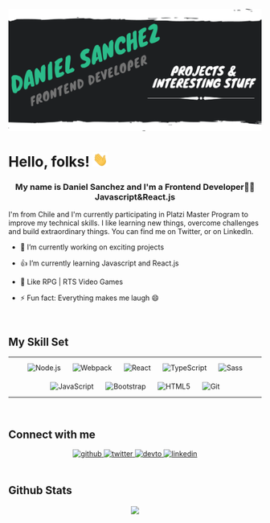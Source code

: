 [![Header](https://github.com/dannzdev/dannzdev/blob/main/header.png "Header")](https://some-url.dev/)

# Hello, folks! <img src="https://github.com/dannzdev/dannzdev/blob/main/wave.gif" width="30px">
### <div align="center">My name is Daniel Sanchez and I'm a Frontend Developer👨‍💻 Javascript&React.js
I'm from Chile and I'm currently participating in Platzi Master Program to improve my technical skills. I like learning new things, overcome challenges and build extraordinary things.
You can find me on Twitter, or on LinkedIn.</div>  
  

- 🔭 I’m currently working on exciting projects  
  

- 👍 I’m currently learning Javascript and React.js  
  

- 👾 Like RPG | RTS Video Games  
  

- ⚡ Fun fact: Everything makes me laugh 😄  
  

<br/>  


## My Skill Set  
<table><tr><td valign="top" width="100%">

<div align="center">  
<img style="margin: 10px" src="https://profilinator.rishav.dev/skills-assets/nodejs-original-wordmark.svg" alt="Node.js" height="100" />  
<img style="margin: 10px" src="https://profilinator.rishav.dev/skills-assets/webpack-original.svg" alt="Webpack" height="100" />  
<img style="margin: 10px" src="https://profilinator.rishav.dev/skills-assets/react-original-wordmark.svg" alt="React" height="100" />  
<img style="margin: 10px" src="https://profilinator.rishav.dev/skills-assets/typescript-original.svg" alt="TypeScript" height="100" />  
<img style="margin: 10px" src="https://profilinator.rishav.dev/skills-assets/sass-original.svg" alt="Sass" height="100" />  
<img style="margin: 10px" src="https://profilinator.rishav.dev/skills-assets/javascript-original.svg" alt="JavaScript" height="100" />  
<img style="margin: 10px" src="https://profilinator.rishav.dev/skills-assets/bootstrap-plain.svg" alt="Bootstrap" height="100" />  
<img style="margin: 10px" src="https://profilinator.rishav.dev/skills-assets/html5-original-wordmark.svg" alt="HTML5" height="100" />  
<img style="margin: 10px" src="https://profilinator.rishav.dev/skills-assets/git-scm-icon.svg" alt="Git" height="100" />  
</div>
</td></tr></table>  

<br/>  


## Connect with me  
<div align="center">
<a href="https://github.com/dannzdev" target="_blank">
<img src=https://img.shields.io/badge/github-%2324292e.svg?&style=for-the-badge&logo=github&logoColor=white alt=github style="margin-bottom: 5px;" />
</a>
<a href="https://twitter.com/https://twitter.com/dannzdev" target="_blank">
<img src=https://img.shields.io/badge/twitter-%2300acee.svg?&style=for-the-badge&logo=twitter&logoColor=white alt=twitter style="margin-bottom: 5px;" />
</a>
<a href="https://dev.to/https://dev.to/dannzdev" target="_blank">
<img src=https://img.shields.io/badge/dev.to-%2308090A.svg?&style=for-the-badge&logo=dev.to&logoColor=white alt=devto style="margin-bottom: 5px;" />
</a>
<a href="https://linkedin.com/in/https://www.linkedin.com/in/dannzdev/" target="_blank">
<img src=https://img.shields.io/badge/linkedin-%231E77B5.svg?&style=for-the-badge&logo=linkedin&logoColor=white alt=linkedin style="margin-bottom: 5px;" />
</a>  
</div>  
  

<br/>  


## Github Stats  
<div align="center"><img src="https://github-readme-stats.vercel.app/api?username=dannzdev&show_icons=true&count_private=true&hide_border=true" align="center" /></div>  

<br/>  
